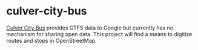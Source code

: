 # culver-city-bus
[Culver City Bus](http://www.culvercity.org/enjoy/culver-city-bus) provides GTFS data to Google but currently has no mechanism for sharing open data. This project will find a means to digitize routes and stops in OpenStreetMap.
